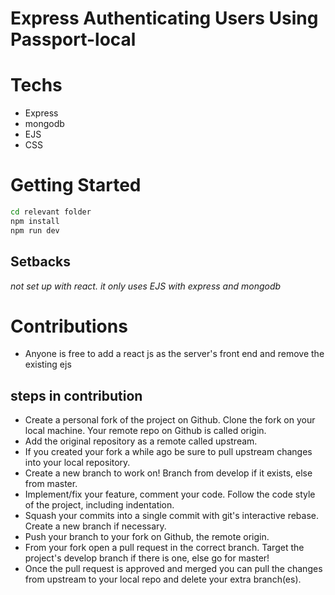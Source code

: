 # Express Authenticating Users Using Passport-local

# Techs

- Express
- mongodb
- EJS
- CSS

# Getting Started

```bash
cd relevant folder
npm install
npm run dev
```

## Setbacks

_not set up with react. it only uses EJS with express and mongodb_

# Contributions

- Anyone is free to add a react js as the server's front end and remove the existing ejs

## steps in contribution

- Create a personal fork of the project on Github.
  Clone the fork on your local machine. Your remote repo on Github is called origin.
- Add the original repository as a remote called upstream.
- If you created your fork a while ago be sure to pull upstream changes into your local repository.
- Create a new branch to work on! Branch from develop if it exists, else from master.
- Implement/fix your feature, comment your code.
  Follow the code style of the project, including indentation.
- Squash your commits into a single commit with git's interactive rebase. Create a new branch if necessary.
- Push your branch to your fork on Github, the remote origin.
- From your fork open a pull request in the correct branch. Target the project's develop branch if there is one, else go for master!
- Once the pull request is approved and merged you can pull the changes from upstream to your local repo and delete your extra branch(es).
